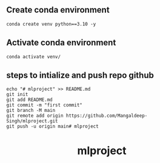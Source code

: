 ## Create conda environment
    conda create venv python==3.10 -y
## Activate conda environment
    conda activate venv/
## steps to intialize and push repo github
    echo "# mlproject" >> README.md
    git init
    git add README.md
    git commit -m "first commit"
    git branch -M main
    git remote add origin https://github.com/Mangaldeep-Singh/mlproject.git
    git push -u origin main# mlproject

# <center>mlproject</center>
